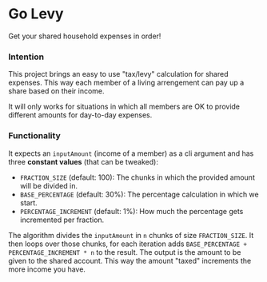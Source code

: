 # Go Levy

Get your shared household expenses in order!

### Intention

This project brings an easy to use "tax/levy" calculation for shared expenses. This way each member of a living arrengement can pay up a share based on their income.

It will only works for situations in which all members are OK to provide different amounts for day-to-day expenses.

### Functionality

It expects an `inputAmount` (income of a member) as a cli argument and has three **constant values** (that can be tweaked):

- `FRACTION_SIZE` (default: 100): The chunks in which the provided amount will be divided in.
- `BASE_PERCENTAGE` (default: 30%): The percentage calculation in which we start.
- `PERCENTAGE_INCREMENT` (default: 1%): How much the percentage gets incremented per fraction.

The algorithm divides the `inputAmount` in `n` chunks of size `FRACTION_SIZE`. It then loops over those chunks, for each iteration adds `BASE_PERCENTAGE + PERCENTAGE_INCREMENT * n` to the result. The output is the amount to be given to the shared account. This way the amount "taxed" increments the more income you have.

